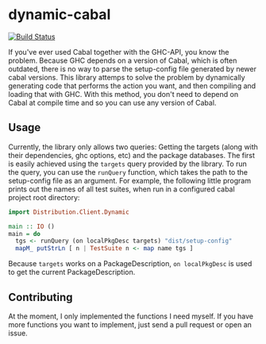 dynamic-cabal
=============

[![Build Status](https://secure.travis-ci.org/bennofs/dynamic-cabal.png?branch=master)](http://travis-ci.org/bennofs/dynamic-cabal)

If you've ever used Cabal together with the GHC-API, you know the problem. Because GHC depends on a version of Cabal, which is often outdated, there is no way to parse the setup-config file generated by newer cabal versions. This library attemps to solve the problem by dynamically generating code that performs the action you want, and then compiling and loading that with GHC. With this method, you don't need to depend on Cabal at compile time and so you can use any version of Cabal.

## Usage

Currently, the library only allows two queries: Getting the targets (along with their dependencies, ghc options, etc) and the package databases. The first is easily achieved using the `targets` query provided by the library. To run the query, you can use the `runQuery` function, which takes the path to the setup-config file as an argument. For example, the following little program prints out the names of all test suites, when run in a configured cabal project root directory:

```haskell
import Distribution.Client.Dynamic

main :: IO ()
main = do
  tgs <- runQuery (on localPkgDesc targets) "dist/setup-config"
  mapM_ putStrLn [ n | TestSuite n <- map name tgs ]
```

Because `targets` works on a PackageDescription, `on localPkgDesc` is used to get the current PackageDescription.

## Contributing

At the moment, I only implemented the functions I need myself. If you have more functions you want to implement, just send a pull request or open an issue.
